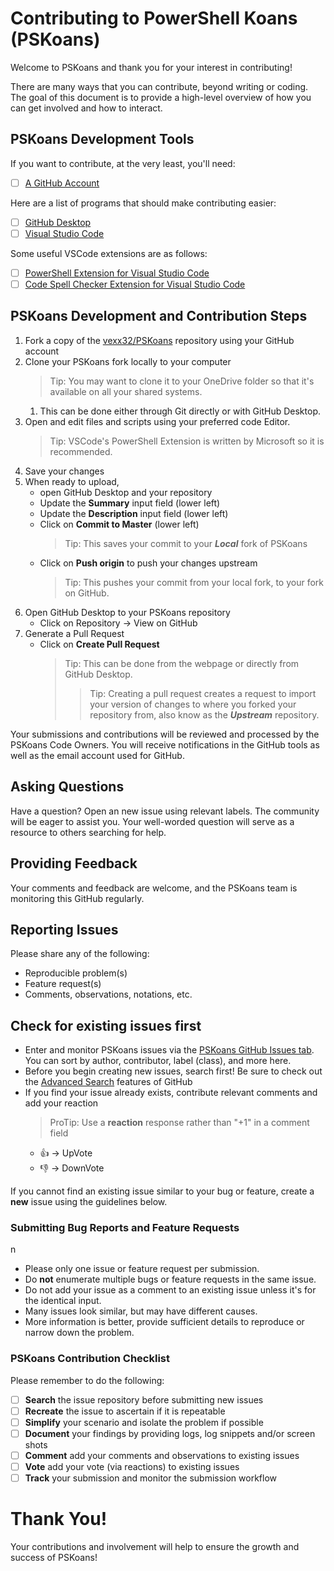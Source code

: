 # Contributing to PowerShell Koans (PSKoans)

Welcome to PSKoans and thank you for your interest in contributing!

There are many ways that you can contribute, beyond writing or coding. The goal of this document is to provide a high-level overview of how you can get involved and how to interact.

## PSKoans Development Tools

If you want to contribute, at the very least, you'll need: 
- [ ] [A GitHub Account](http://github.com)

Here are a list of programs that should make contributing easier:
- [ ] [GitHub Desktop](https://desktop.github.com)
- [ ] [Visual Studio Code](https://code.visualstudio.com)

Some useful VSCode extensions are as follows:
- [ ] [PowerShell Extension for Visual Studio Code](https://marketplace.visualstudio.com/items?itemName=ms-vscode.PowerShell)
- [ ] [Code Spell Checker Extension for Visual Studio Code](https://marketplace.visualstudio.com/items?itemName=streetsidesoftware.code-spell-checker)

## PSKoans Development and Contribution Steps

1. Fork a copy of the [vexx32/PSKoans](https://github.com/vexx32/PSKoans) repository using your GitHub account
2. Clone your PSKoans fork locally to your computer
    > Tip: You may want to clone it to your OneDrive folder so that it's available on all your shared systems.
    1. This can be done either through Git directly or with GitHub Desktop.
1. Open and edit files and scripts using your preferred code Editor.
    > Tip: VSCode's PowerShell Extension is written by Microsoft so it is recommended.
1. Save your changes
1. When ready to upload, 
    - open GitHub Desktop and your repository
    - Update the **Summary** input field (lower left)
    - Update the **Description** input field (lower left)
    - Click on **Commit to Master** (lower left)
        > Tip: This saves your commit to your ***Local*** fork of PSKoans
    - Click on **Push origin** to push your changes upstream
        > Tip: This pushes your commit from your local fork, to your fork on GitHub. 
1. Open GitHub Desktop to your PSKoans repository
    - Click on Repository -> View on GitHub
1. Generate a Pull Request
    - Click on **Create Pull Request**
        > Tip: This can be done from the webpage or directly from GitHub Desktop.
        >> Tip: Creating a pull request creates a request to import your version of changes to where you forked your repository from, also know as the ***Upstream*** repository. 
        

Your submissions and contributions will be reviewed and processed by the PSKoans Code Owners. You will receive notifications in the GitHub tools as well as the email account used for GitHub.


## Asking Questions

Have a question? Open an new issue using relevant labels. The community will be eager to assist you. Your well-worded question will serve as a resource to others searching for help.

## Providing Feedback

Your comments and feedback are welcome, and the PSKoans team is monitoring this GitHub regularly.

## Reporting Issues 

Please share any of the following:
- Reproducible problem(s) 
- Feature request(s) 
- Comments, observations, notations, etc.

## Check for existing issues first 

- Enter and monitor PSKoans issues via the [PSKoans GitHub Issues tab](https://github.com/vexx32/PSKoans/issues). You can sort by author, contributor, label (class), and more here.
- Before you begin creating new issues, search first! Be sure to check out the [Advanced Search](https://github.com/search/advanced) features of GitHub
- If you find your issue already exists, contribute relevant comments and add your reaction
    > ProTip: Use a **reaction** response rather than "+1" in a comment field
    * 👍 -> UpVote
    * 👎 -> DownVote

If you cannot find an existing issue similar to your bug or feature, create a **new** issue using the guidelines below.

### Submitting Bug Reports and Feature Requests
n
- Please only one issue or feature request per submission. 
- Do **not** enumerate multiple bugs or feature requests in the same issue.
- Do not add your issue as a comment to an existing issue unless it's for the identical input. 
- Many issues look similar, but may have different causes.
- More information is better, provide sufficient details to reproduce or narrow down the problem. 

### PSKoans Contribution Checklist
Please remember to do the following:

* [ ] **Search** the issue repository before submitting new issues
* [ ] **Recreate** the issue to ascertain if it is repeatable
* [ ] **Simplify** your scenario and isolate the problem if possible
* [ ] **Document** your findings by providing logs, log snippets and/or screen shots
* [ ] **Comment** add your comments and observations to existing issues
* [ ] **Vote** add your vote (via reactions) to existing issues
* [ ] **Track** your submission and monitor the submission workflow

# Thank You!
Your contributions and involvement will help to ensure the growth and success of PSKoans!
